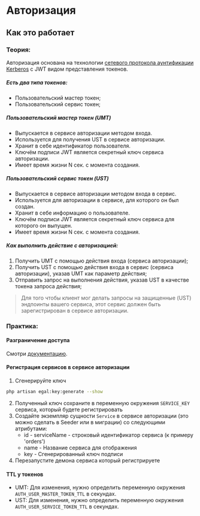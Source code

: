 # Авторизация

## Как это работает

### Теория:

Авторизация основана на технологии [сетевого протокола аунтификации Kerberos](https://ru.wikipedia.org/wiki/Kerberos) с JWT видом представления токенов.

##### Есть два типа токенов:
* Пользовательский мастер токен;
* Пользовательский сервис токен;

##### Пользовательский мастер токен (UMT)
* Выпускается в сервисе авторизации методом входа.
* Используется для получения UST в сервисе авторизации.
* Хранит в себе идентификатор пользователя.
* Ключём подписи JWT является секретный ключ сервиса авторизации.
* Имеет время жизни N сек. с момента создания.

##### Пользовательский сервис токен (UST)
* Выпускается в сервисе авторизации методом входа в сервис.
* Используется для авторизации в сервисе, для которого он был создан.
* Хранит в себе информацию о пользователе.
* Ключём подписи JWT является секретный ключ сервиса для которого он выпущен.
* Имеет время жизни N сек. с момента создания.

##### Как выполнить действие с авторизацией:
1. Получить UMT с помощью действия входа (сервиса авторизации);
2. Получить UST с помощью действия входа в сервис (сервиса авторизации), указав UMT как параметр действия;
3. Отправить запрос на выполнения действия, указав UST в качестве токена запроса действия;

> Для того чтобы клиент мог делать запросы на защищенные (UST) эндпоинты вашего сервиса, этот сервис должен быть зарегистрирован в сервисе авторизации.

### Практика:

#### Разграничение доступа

Смотри [документацию](/server/access_control.md).


#### Регистрация сервисов в сервисе авторизации

1. Сгенерируйте ключ
```bash
php artisan egal:key:generate --show
```

2. Полученный ключ сохраните в переменную окружения `SERVICE_KEY` сервиса, который будете регистрировать
3. Создайте экземпляр сущности `Service` в сервисе авторизации (это можно сделать в Seeder или в миграции) со следующими атрибутами:
   * id - serviceName - строковый идентификатор сервиса (к примеру 'orders')
   * name - Название сервиса для отображения
   * key - Сгенерированный ключ подписи
4. Перезапустите демона сервиса который регистрируете


#### TTL у токенов
* UMT: 
Для изменения, нужно определить переменную окружения `AUTH_USER_MASTER_TOKEN_TTL` в секундах.
* UST:
Для изменения, нужно определить переменную окружения `AUTH_USER_SERVICE_TOKEN_TTL` в секундах.

